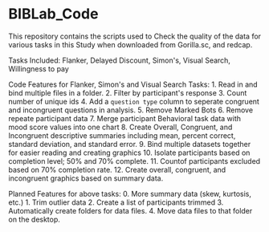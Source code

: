 # BIBLab_Code
This repository contains the scripts used to Check the quality of the data for various tasks in this Study when downloaded from Gorilla.sc, and redcap.

Tasks Included: Flanker, Delayed Discount, Simon's, Visual Search, Willingness to pay

Code Features for Flanker, Simon's and Visual Search Tasks:
	1. Read in and bind multiple files in a folder.
	2. Filter by participant's response
	3. Count number of unique ids
	4. Add a `question type` column to seperate congruent and incongruent questions in analysis.
	5. Remove Marked Bots
	6. Remove repeate participant data
	7. Merge participant Behavioral task data with mood score values into one chart
	8. Create Overall, Congruent, and Incongruent descriptive summaries including mean, percent correct, standard deviation, and standard error.
	9. Bind multiple datasets together for easier reading and creating graphics
	10. Isolate participants based on completion level; 50% and 70% complete.
	11. Countof participants excluded based on 70% completion rate.
	12. Create overall, congruent, and incongruent graphics based on summary data.
	
Planned Features for above tasks:
	0. More summary data (skew, kurtosis, etc.)
	1. Trim outlier data
	2. Create a list of participants trimmed
	3. Automatically create folders for data files.
	4. Move data files to that folder on the desktop.